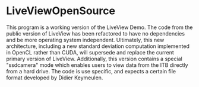 # LiveViewOpenSource
This program is a working version of the LiveView Demo. The code from the public version of LiveView has been refactored to have no dependencies and be more operating system independent. Ultimately, this new architecture, including a new standard deviation computation implemented in OpenCL rather than CUDA, will supersede and replace the current primary version of LiveView. Additionally, this version contains a special "ssdcamera" mode which enables users to view data from the ITB directly from a hard drive. The code is use specific, and expects a certain file format developed by Didier Keymeulen.
